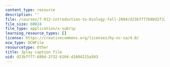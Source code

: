```yaml
---
content_type: resource
description: ''
file: /courses/7-012-introduction-to-biology-fall-2004/d23b7f77680d2f326104d1604215a563_T5d5PvPjUlU.srt
file_size: 60024
file_type: application/x-subrip
learning_resource_types: []
license: https://creativecommons.org/licenses/by-nc-sa/4.0/
ocw_type: OCWFile
resourcetype: Other
title: 3play caption file
uid: d23b7f77-680d-2f32-6104-d1604215a563
---
```

